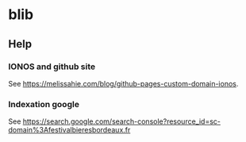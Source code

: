 # blib

## Help

### IONOS and github site

See https://melissahie.com/blog/github-pages-custom-domain-ionos.

### Indexation google

See https://search.google.com/search-console?resource_id=sc-domain%3Afestivalbieresbordeaux.fr
